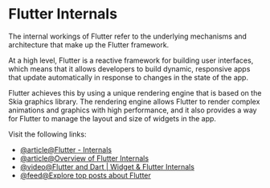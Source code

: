 # Flutter Internals

The internal workings of Flutter refer to the underlying mechanisms and architecture that make up the Flutter framework.

At a high level, Flutter is a reactive framework for building user interfaces, which means that it allows developers to build dynamic, responsive apps that update automatically in response to changes in the state of the app.

Flutter achieves this by using a unique rendering engine that is based on the Skia graphics library. The rendering engine allows Flutter to render complex animations and graphics with high performance, and it also provides a way for Flutter to manage the layout and size of widgets in the app.

Visit the following links:

- [@article@Flutter - Internals](https://www.didierboelens.com/2019/09/flutter-internals/)
- [@article@Overview of Flutter Internals](https://flutter.megathink.com/)
- [@video@Flutter and Dart | Widget & Flutter Internals](https://www.youtube.com/watch?v=FBXMvOmiOLE)
- [@feed@Explore top posts about Flutter](https://app.daily.dev/tags/flutter?ref=roadmapsh)
